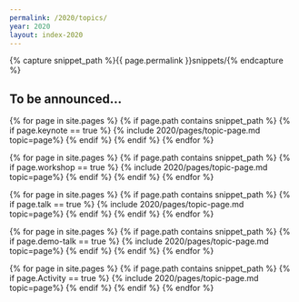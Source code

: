 ```yaml
---
permalink: /2020/topics/
year: 2020
layout: index-2020
---
```


{% capture snippet_path %}{{ page.permalink }}snippets/{% endcapture %}

<div class="container" id="topics">
  <section class="main-content text-center" id="topic-keynotes">

  <!-- <h2>High-Level Schedule</h2><img src="/images/2020/CondencedSchedule.png"> -->

  <h2 class="b-page-title">To be announced...</h2>
  <!-- <h2>Keynotes</h2> -->

  {% for page in site.pages %}
  {% if page.path contains snippet_path %}
  {% if page.keynote == true %}
  {% include 2020/pages/topic-page.md  topic=page%}
  {% endif %}
  {% endif %}
  {% endfor %}

  </section>

  <section class="main-content text-center" id="topic-workshops">
  <!-- <h2>Workshops</h2> -->

  {% for page in site.pages %}
  {% if page.path contains snippet_path %}
  {% if page.workshop == true %}
  {% include 2020/pages/topic-page.md  topic=page%}
  {% endif %}
  {% endif %}
  {% endfor %}

  </section>

  <section class="main-content text-center" id="topic-talks">
  <!-- <h2>Talks</h2> -->

  {% for page in site.pages %}
  {% if page.path contains snippet_path %}
  {% if page.talk == true %}
  {% include 2020/pages/topic-page.md  topic=page%}
  {% endif %}
  {% endif %}
  {% endfor %}

  <!-- </section>

  <section class="main-content text-center" id="topic-talks"><h2>Demo-Talks</h2> -->

  {% for page in site.pages %}
  {% if page.path contains snippet_path %}
  {% if page.demo-talk == true %}
  {% include 2020/pages/topic-page.md  topic=page%}
  {% endif %}
  {% endif %}
  {% endfor %}

  <!-- </section>

  <section class="main-content text-center" id="topic-talks"><h2>Activities</h2> -->

  {% for page in site.pages %}
  {% if page.path contains snippet_path %}
  {% if page.Activity == true %}
  {% include 2020/pages/topic-page.md  topic=page%}
  {% endif %}
  {% endif %}
  {% endfor %}
  <!-- </section> -->
<!-- </div> -->
